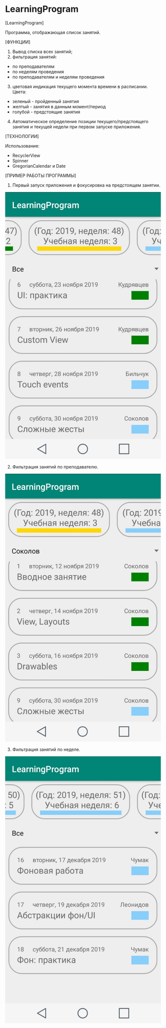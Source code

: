 # LearningProgram

[LearningProgram]

Программа, отображающая список занятий.

[ФУНКЦИИ]

1. Вывод списка всех занятий;
2. фильтрация занятий:
  - по преподавателям
  - по неделям проведения
  - по преподавателям и неделям проведения
3. цветовая индикация текущего момента времени в расписании.
  Цвета:
  - зеленый - пройденный занятия
  - желтый - занятия в данным момент/период
  - голубой - предстоящие занятия
4. Автоматическое определение позиции текущего/предстоящего занятия и текущей недели при первом запуске приложения.

[ТЕХНОЛОГИИ]

Использование:

- RecyclerView
- Spinner
- GregorianCalendar и Date
    
[ПРИМЕР РАБОТЫ ПРОГРАММЫ]

1. Первый запуск приложения и фокусировка на предстоящем занятии.

![Image alt](/SCR/01_01.jpg)

2. Фильтрация занятий по преподавателю.

![Image alt](/SCR/01_02.jpg)

3. Фильтрация занятий по неделе.

![Image alt](/SCR/01_03.jpg)
